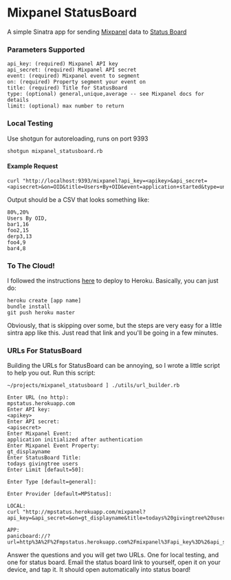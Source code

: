 Mixpanel StatusBoard
====================

A simple Sinatra app for sending [Mixpanel](https://mixpanel.com/docs/api-documentation/data-export-api#segmentation-default) data to [Status Board](http://panic.com/statusboard/)


### Parameters Supported

```
api_key: (required) Mixpanel API key
api_secret: (required) Mixpanel API secret
event: (required) Mixpanel event to segment
on: (required) Property segment your event on
title: (required) Title for StatusBoard
type: (optional) general,unique,average -- see Mixpanel docs for details
limit: (optional) max number to return
```

### Local Testing

Use shotgun for autoreloading, runs on port 9393
```
shotgun mixpanel_statusboard.rb
```

#### Example Request

```
curl "http://localhost:9393/mixpanel?api_key=<apikey>&api_secret=<apisecret>&on=OID&title=Users+By+OID&event=application+started&type=unique"
```

Output should be a CSV that looks something like:

```
80%,20%
Users By OID,
bar1,16
foo2,15
derp3,13
foo4,9
bar4,8
```

### To The Cloud!

I followed the instructions [here](https://devcenter.heroku.com/articles/getting-started-with-ruby) to deploy to Heroku.  Basically, you can just do:

```
heroku create [app name]
bundle install
git push heroku master
```

Obviously, that is skipping over some, but the steps are very easy for a little sintra app like this.  Just read that link and you'll be going in a few minutes.

### URLs For StatusBoard
Building the URLs for StatusBoard can be annoying, so I wrote a little script to help you out.  Run this script:

```
~/projects/mixpanel_statusboard ] ./utils/url_builder.rb               

Enter URL (no http): 
mpstatus.herokuapp.com
Enter API key: 
<apikey>
Enter API secret: 
<apisecret>
Enter Mixpanel Event: 
application initialized after authentication
Enter Mixpanel Event Property: 
gt_displayname
Enter StatusBoard Title: 
todays givingtree users
Enter Limit [default=50]: 

Enter Type [default=general]: 

Enter Provider [default=MPStatus]: 

LOCAL:
curl "http://mpstatus.herokuapp.com/mixpanel?api_key=&api_secret=&on=gt_displayname&title=todays%20givingtree%20users&event=application%20initialized%20after%20authentication&type=general&limit=50"

APP:
panicboard://?url=http%3A%2F%2Fmpstatus.herokuapp.com%2Fmixpanel%3Fapi_key%3D%26api_secret%3D%26on%3Dgt_displayname%26title%3Dtodays%2520givingtree%2520users%26event%3Dapplication%2520initialized%2520after%2520authentication%26type%3Dgeneral%26limit%3D50&panel=table&sourceDisplayName=MPStatus
```

Answer the questions and you will get two URLs.  One for local testing, and one for status board.  Email the status board link to yourself, open it on your device, and tap it.  It should open automatically into status board!

